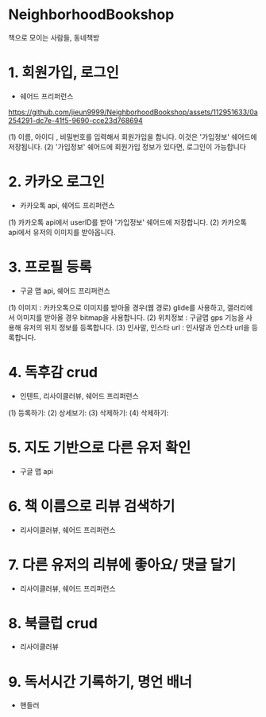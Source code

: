 # NeighborhoodBookshop

책으로 모이는 사람들, 동네책방  

  

# 1. 회원가입, 로그인
- 쉐어드 프리퍼런스


https://github.com/jieun9999/NeighborhoodBookshop/assets/112951633/0a254291-dc7e-41f5-9690-cce23d768694


(1) 이름, 아이디 , 비밀번호를 입력해서 회원가입을 합니다. 이것은 '가입정보' 쉐어드에 저장됩니다.
(2) '가입정보' 쉐어드에 회원가입 정보가 있다면, 로그인이 가능합니다

# 2. 카카오 로그인 
- 카카오톡 api, 쉐어드 프리퍼런스

(1) 카카오톡 api에서 userID를 받아 '가입정보' 쉐어드에 저장합니다.
(2) 카카오톡 api에서 유저의 이미지를 받아옵니다. 
   
# 3. 프로필 등록 
 - 구글 맵 api, 쉐어드 프리퍼런스

(1) 이미지 : 카카오톡으로 이미지를 받아올 경우(웹 경로) glide를 사용하고, 갤러리에서 이미지를 받아올 경우 bitmap을 사용합니다.
(2) 위치정보 : 구글맵 gps 기능을 사용해 유저의 위치 정보를 등록합니다.
(3) 인사말, 인스타 url : 인사말과 인스타 url을 등록합니다.
   
# 4. 독후감 crud 
- 인텐트, 리사이클러뷰, 쉐어드 프리퍼런스

(1) 등록하기:
(2) 상세보기:
(3) 삭제하기:
(4) 삭제하기:
   
# 5. 지도 기반으로 다른 유저 확인 
- 구글 맵 api
   
# 6. 책 이름으로 리뷰 검색하기
- 리사이클러뷰, 쉐어드 프리퍼런스
   
# 7. 다른 유저의 리뷰에 좋아요/ 댓글 달기 
- 리사이클러뷰, 쉐어드 프리퍼런스
   
# 8. 북클럽 crud 
- 리사이클러뷰
   
# 9. 독서시간 기록하기, 명언 배너
- 핸들러
